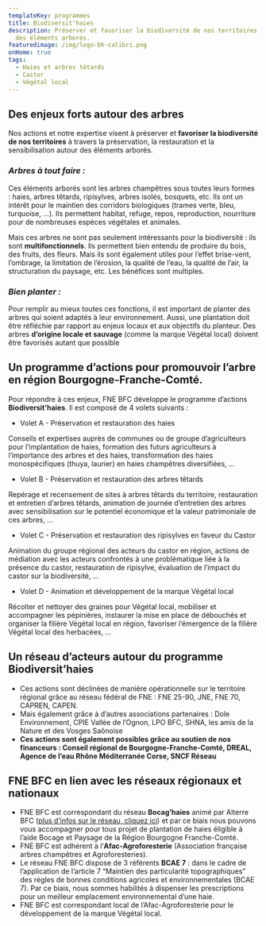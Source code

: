 ```yaml
---
templateKey: programmes
title: Biodiversit'haies
description: Préserver et favoriser la biodiversité de nos territoires autour
  des éléments arborés.
featuredimage: /img/logo-bh-calibri.png
onHome: true
tags:
  - Haies et arbres têtards
  - Castor
  - Végétal local
---
```

## Des enjeux forts autour des arbres

Nos actions et notre expertise visent à préserver et **favoriser la biodiversité de nos territoires** à travers la préservation, la restauration et la sensibilisation autour des éléments arborés.

### *Arbres à tout faire :*

Ces éléments arborés sont les arbres champêtres sous toutes leurs formes : haies, arbres têtards, ripisylves, arbres isolés, bosquets, etc. Ils ont un intérêt pour le maintien des corridors biologiques (trames verte, bleu, turquoise, …). Ils permettent habitat, refuge, repos, reproduction, nourriture pour de nombreuses espèces végétales et animales.

Mais ces arbres ne sont pas seulement intéressants pour la biodiversité : ils sont **multifonctionnels**. Ils permettent bien entendu de produire du bois, des fruits, des fleurs. Mais ils sont également utiles pour l’effet brise-vent, l’ombrage, la limitation de l’érosion, la qualité de l’eau, la qualité de l’air, la structuration du paysage, etc. Les bénéfices sont multiples.

### *Bien planter :*

Pour remplir au mieux toutes ces fonctions, il est important de planter des arbres qui soient adaptés à leur environnement. Aussi, une plantation doit être réfléchie par rapport au enjeux locaux et aux objectifs du planteur. Des arbres **d’origine locale et sauvage** (comme la marque Végétal local) doivent être favorisés autant que possible

## Un programme d’actions pour promouvoir l’arbre en région Bourgogne-Franche-Comté.

Pour répondre à ces enjeux, FNE BFC développe le programme d’actions **Biodiversit’haies**. Il est composé de 4 volets suivants :

* Volet A - Préservation et restauration des haies

Conseils et expertises auprès de communes ou de groupe d’agriculteurs pour l’implantation de haies, formation des futurs agriculteurs à l’importance des arbres et des haies, transformation des haies monospécifiques (thuya, laurier) en haies champêtres diversifiées, …

* Volet B - Préservation et restauration des arbres têtards

Repérage et recensement de sites à arbres têtards du territoire, restauration et entretien d’arbres têtards, animation de journée d’entretien des arbres avec sensibilisation sur le potentiel économique et la valeur patrimoniale de ces arbres, …

* Volet C - Préservation et restauration des ripisylves en faveur du Castor

Animation du groupe régional des acteurs du castor en région, actions de médiation avec les acteurs confrontés à une problématique liée à la présence du castor, restauration de ripisylve, évaluation de l’impact du castor sur la biodiversité, …

* Volet D - Animation et développement de la marque Végétal local

Récolter et nettoyer des graines pour Végétal local, mobiliser et accompagner les pépinières, instaurer la mise en place de débouchés et organiser la filière Végétal local en région, favoriser l’émergence de la filière Végétal local des herbacées, …

## Un réseau d’acteurs autour du programme Biodiversit’haies

* Ces actions sont déclinées de manière opérationnelle sur le territoire régional grâce au réseau fédéral de FNE : FNE 25-90, JNE, FNE 70, CAPREN, CAPEN.
* Mais également grâce à d’autres associations partenaires : Dole Environnement, CPIE Vallée de l’Ognon, LPO BFC, SHNA, les amis de la Nature et des Vosges Saônoise
* **Ces actions sont également possibles grâce au soutien de nos financeurs : Conseil régional de Bourgogne-Franche-Comté, DREAL, Agence de l’eau Rhône Méditerranée Corse, SNCF Réseau**

## FNE BFC en lien avec les réseaux régionaux et nationaux

* FNE BFC est correspondant du réseau **Bocag’haies** animé par Alterre BFC ([plus d’infos sur le réseau, cliquez ici](https://www.alterrebourgognefranchecomte.org/r/32/reseau-bocages-de-bourgogne/)) et par ce biais nous pouvons vous accompagner pour tous projet de plantation de haies éligible à l’aide Bocage et Paysage de la Région Bourgogne Franche-Comté.
* FNE BFC est adhérent à l’**Afac-Agroforesterie** (Association française arbres champêtres et Agroforesteries).
* Le réseau FNE BFC dispose de 3 référents **BCAE 7** : dans le cadre de l’application de l’article 7 “Maintien des particularité topographiques” des règles de bonnes conditions agricoles et environnementales (BCAE 7). Par ce biais, nous sommes habilités à dispenser les prescriptions pour un meilleur emplacement environnemental d’une haie.
* FNE BFC est correspondant local de l’Afac-Agroforesterie pour le développement de la marque Végétal local.